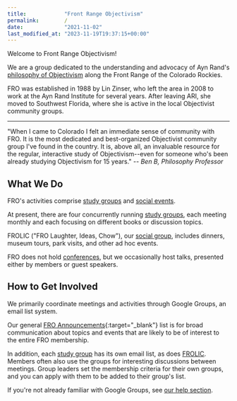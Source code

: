 ```yaml
---
title:            "Front Range Objectivism"
permalink:        /
date:             "2021-11-02"
last_modified_at: "2023-11-19T19:37:15+00:00"
---
```


Welcome to Front Range Objectivism!

We are a group dedicated to the understanding and advocacy of Ayn Rand's [philosophy of Objectivism](/resources/#objectivism) along the Front Range of the Colorado Rockies.

FRO was established in 1988 by Lin Zinser, who left the area in 2008 to work at the Ayn Rand Institute for several years. After leaving ARI, she moved to Southwest Florida, where she is active in the local Objectivist community groups.

----

"When I came to Colorado I felt an immediate sense of community with FRO. It is the most dedicated and best-organized Objectivist community group I've found in the country. It is, above all, an invaluable resource for the regular, interactive study of Objectivism--even for someone who's been already studying Objectivism for 15 years." _-- Ben B, Philosophy Professor_

## What We Do

FRO's activities comprise [study groups](/study-groups/) and [social events](/social-events/).

At present, there are four concurrently running [study groups](/study-groups/), each meeting monthly and each focusing on different books or discussion topics.

FROLIC ("FRO Laughter, Ideas, Chow"), our [social group](/social-events/), includes dinners, museum tours, park visits, and other ad hoc events.

FRO does not hold [conferences](/resources/#conferences), but we occasionally host talks, presented either by members or guest speakers.

## How to Get Involved

We primarily coordinate meetings and activities through Google Groups, an email list system.

Our general [FRO Announcements](http://groups.google.com/group/fro-frost){:target="&lowbar;blank"} list is for broad communication about topics and events that are likely to be of interest to the entire FRO membership.

In addition, each [study group](/study-groups/) has its own email list, as does [FROLIC](/social-events/). Members often also use the groups for interesting discussions between meetings. Group leaders set the membership criteria for their own groups, and you can apply with them to be added to their group's list.

If you're not already familiar with Google Groups, see [our help section](/help/#google-groups).
